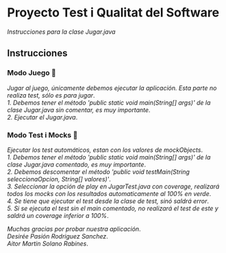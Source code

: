 # Proyecto Test i Qualitat del Software

_Instrucciones para la clase Jugar.java_

## Instrucciones 

### Modo Juego 🚀

_Jugar al juego, únicamente debemos ejecutar la aplicación. Esta parte no realiza test, sólo es para jugar_.  
_1. Debemos tener el método 'public static void main(String[] args)' de la clase Jugar.java sin comentar, es muy importante_.  
_2. Ejecutar el Jugar.java_.  

### Modo Test i Mocks 🔧

_Ejecutar los test automáticos, estan con los valores de mockObjects_.  
_1. Debemos tener el método 'public static void main(String[] args)' de la clase Jugar.java comentado, es muy importante_.  
_2. Debemos descomentar el método 'public void testMain(String seleccionaOpcion, String[] valores)'_.  
_3. Seleccionar la opción de play en JugarTest.java con coverage, realizará todos los mocks con los resultados automaticamente al 100% en verde_.  
_4. Se tiene que ejecutar el test desde la clase de test, sinó saldrá error_.  
_5. Si se ejecuta el test sin el main comentado, no realizará el test de este y saldrá un coverage inferior a 100%_.  


_Muchas gracias por probar nuestra aplicación_.  
_Desirée Pasión Rodriguez Sanchez_.  
_Aitor Martin Solano Rabines_.  

